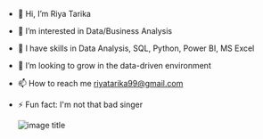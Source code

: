 - 👋 Hi, I’m Riya Tarika
- 👀 I’m interested in Data/Business Analysis
- 🌱 I have skills in Data Analysis, SQL, Python, Power BI, MS Excel
- 💞️ I’m looking to grow in the data-driven environment
- 📫 How to reach me riyatarika99@gmail.com
- ⚡ Fun fact: I'm not that bad singer

  ![image title](https://rushter.com/counter.svg)
  

<!---
riyatarika/riyatarika is a ✨ special ✨ repository because its `README.md` (this file) appears on your GitHub profile.
You can click the Preview link to take a look at your changes.
--->

